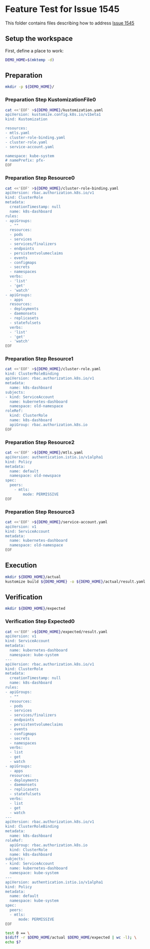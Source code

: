 # Feature Test for Issue 1545


This folder contains files describing how to address [Issue 1545](https://github.com/kubernetes-sigs/kustomize/issues/1545)

## Setup the workspace

First, define a place to work:

<!-- @makeWorkplace @test -->
```bash
DEMO_HOME=$(mktemp -d)
```

## Preparation

<!-- @makeDirectories @test -->
```bash
mkdir -p ${DEMO_HOME}/
```

### Preparation Step KustomizationFile0

<!-- @createKustomizationFile0 @test -->
```bash
cat <<'EOF' >${DEMO_HOME}/kustomization.yaml
apiVersion: kustomize.config.k8s.io/v1beta1
kind: Kustomization

resources:
- mtls.yaml
- cluster-role-binding.yaml
- cluster-role.yaml
- service-account.yaml

namespace: kube-system
# namePrefix: pfx-
EOF
```


### Preparation Step Resource0

<!-- @createResource0 @test -->
```bash
cat <<'EOF' >${DEMO_HOME}/cluster-role-binding.yaml
apiVersion: rbac.authorization.k8s.io/v1
kind: ClusterRole
metadata:
  creationTimestamp: null
  name: k8s-dashboard
rules:
- apiGroups:
  - ""
  resources:
  - pods
  - services
  - services/finalizers
  - endpoints
  - persistentvolumeclaims
  - events
  - configmaps
  - secrets
  - namespaces
  verbs:
  - 'list'
  - 'get'
  - 'watch'
- apiGroups:
  - apps
  resources:
  - deployments
  - daemonsets
  - replicasets
  - statefulsets
  verbs:
  - 'list'
  - 'get'
  - 'watch'
EOF
```


### Preparation Step Resource1

<!-- @createResource1 @test -->
```bash
cat <<'EOF' >${DEMO_HOME}/cluster-role.yaml
kind: ClusterRoleBinding
apiVersion: rbac.authorization.k8s.io/v1
metadata:
  name: k8s-dashboard
subjects:
- kind: ServiceAccount
  name: kubernetes-dashboard
  namespace: old-namespace
roleRef:
  kind: ClusterRole
  name: k8s-dashboard
  apiGroup: rbac.authorization.k8s.io
EOF
```


### Preparation Step Resource2

<!-- @createResource2 @test -->
```bash
cat <<'EOF' >${DEMO_HOME}/mtls.yaml
apiVersion: authentication.istio.io/v1alpha1
kind: Policy
metadata:
  name: default
  namespace: old-newspace
spec:
  peers:
    - mtls:
        mode: PERMISSIVE
EOF
```


### Preparation Step Resource3

<!-- @createResource3 @test -->
```bash
cat <<'EOF' >${DEMO_HOME}/service-account.yaml
apiVersion: v1
kind: ServiceAccount
metadata:
  name: kubernetes-dashboard
  namespace: old-namespace
EOF
```

## Execution

<!-- @build @test -->
```bash
mkdir ${DEMO_HOME}/actual
kustomize build ${DEMO_HOME} -o ${DEMO_HOME}/actual/result.yaml
```

## Verification

<!-- @createExpectedDir @test -->
```bash
mkdir ${DEMO_HOME}/expected
```


### Verification Step Expected0

<!-- @createExpected0 @test -->
```bash
cat <<'EOF' >${DEMO_HOME}/expected/result.yaml
apiVersion: v1
kind: ServiceAccount
metadata:
  name: kubernetes-dashboard
  namespace: kube-system
---
apiVersion: rbac.authorization.k8s.io/v1
kind: ClusterRole
metadata:
  creationTimestamp: null
  name: k8s-dashboard
rules:
- apiGroups:
  - ""
  resources:
  - pods
  - services
  - services/finalizers
  - endpoints
  - persistentvolumeclaims
  - events
  - configmaps
  - secrets
  - namespaces
  verbs:
  - list
  - get
  - watch
- apiGroups:
  - apps
  resources:
  - deployments
  - daemonsets
  - replicasets
  - statefulsets
  verbs:
  - list
  - get
  - watch
---
apiVersion: rbac.authorization.k8s.io/v1
kind: ClusterRoleBinding
metadata:
  name: k8s-dashboard
roleRef:
  apiGroup: rbac.authorization.k8s.io
  kind: ClusterRole
  name: k8s-dashboard
subjects:
- kind: ServiceAccount
  name: kubernetes-dashboard
  namespace: kube-system
---
apiVersion: authentication.istio.io/v1alpha1
kind: Policy
metadata:
  name: default
  namespace: kube-system
spec:
  peers:
  - mtls:
      mode: PERMISSIVE
EOF
```


<!-- @compareActualToExpected @test -->
```bash
test 0 == \
$(diff -r $DEMO_HOME/actual $DEMO_HOME/expected | wc -l); \
echo $?
```

